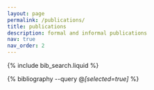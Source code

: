 ```yaml
---
layout: page
permalink: /publications/
title: publications
description: formal and informal publications
nav: true
nav_order: 2
---
```


<!-- _pages/publications.md -->

<!-- Bibsearch Feature -->

{% include bib_search.liquid %}

<div class="publications">

{% bibliography --query @*[selected=true]* %}

</div>
